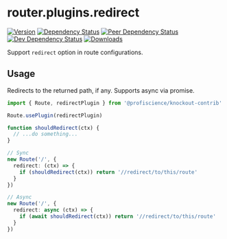 # router.plugins.redirect

[![Version][npm-version-shield]][npm]
[![Dependency Status][david-dm-shield]][david-dm]
[![Peer Dependency Status][david-dm-peer-shield]][david-dm-peer]
[![Dev Dependency Status][david-dm-dev-shield]][david-dm-dev]
[![Downloads][npm-stats-shield]][npm-stats]

[david-dm]: https://david-dm.org/Profiscience/knockout-contrib?path=packages/router.plugins.redirect
[david-dm-shield]: https://david-dm.org/Profiscience/knockout-contrib/status.svg?path=packages/router.plugins.redirect
[david-dm-peer]: https://david-dm.org/Profiscience/knockout-contrib?path=packages/router.plugins.redirect&type=peer
[david-dm-peer-shield]: https://david-dm.org/Profiscience/knockout-contrib/peer-status.svg?path=packages/router.plugins.redirect
[david-dm-dev]: https://david-dm.org/Profiscience/knockout-contrib?path=packages/router.plugins.redirect&type=dev
[david-dm-dev-shield]: https://david-dm.org/Profiscience/knockout-contrib/dev-status.svg?path=packages/router.plugins.redirect
[npm]: https://www.npmjs.com/package/@profiscience/knockout-contrib-router-plugins-redirect
[npm-version-shield]: https://img.shields.io/npm/v/@profiscience/knockout-contrib-router-plugins-redirect.svg
[npm-stats]: http://npm-stat.com/charts.html?package=@profiscience/knockout-contrib-router-plugins-redirect&author=&from=&to=
[npm-stats-shield]: https://img.shields.io/npm/dt/@profiscience/knockout-contrib-router-plugins-redirect.svg?maxAge=2592000

Support `redirect` option in route configurations.

## Usage

Redirects to the returned path, if any. Supports async via promise.

```typescript
import { Route, redirectPlugin } from '@profiscience/knockout-contrib'

Route.usePlugin(redirectPlugin)

function shouldRedirect(ctx) {
  // ...do something...
}

// Sync
new Route('/', {
  redirect: (ctx) => {
    if (shouldRedirect(ctx)) return '//redirect/to/this/route'
  }
})

// Async
new Route('/', {
  redirect: async (ctx) => {
    if (await shouldRedirect(ctx)) return '//redirect/to/this/route'
  }
})
```

